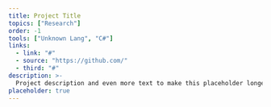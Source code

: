 ```yaml
---
title: Project Title
topics: ["Research"]
order: -1
tools: ["Unknown Lang", "C#"]
links:
  - link: "#"
  - source: "https://github.com/"
  - third: "#"
description: >-
  Project description and even more text to make this placeholder longer.
placeholder: true
---
```

